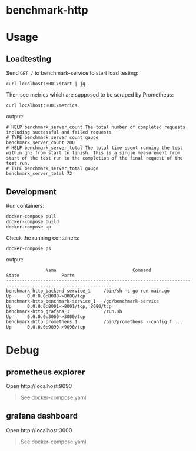 # benchmark-http

# Usage

## Loadtesting

Send `GET /` to benchmark-service to start load testing:

```
curl localhost:8001/start | jq .
```

Then see metrics which are supposed to be scraped by Prometheus:

```
curl localhost:8001/metrics
```

output:

```
# HELP benchmark_server_count The total number of completed requests including successful and failed requests
# TYPE benchmark_server_count gauge
benchmark_server_count 200
# HELP benchmark_server_total The total time spent running the test within ghz from start to finish. This is a single measurement from start of the test run to the completion of the final request of the test run.
# TYPE benchmark_server_total gauge
benchmark_server_total 72
```

## Development

Run containers:

```
docker-compose pull
docker-compose build
docker-compose up
```

Check the running containers:

```
docker-compose ps
```

output:

```
               Name                             Command               State                Ports
--------------------------------------------------------------------------------------------------------------
benchmark-http_backend-service_1     /bin/sh -c go run main.go        Up      0.0.0.0:8080->8080/tcp
benchmark-http_benchmark-service_1   /go/benchmark-service            Up      0.0.0.0:8001->8001/tcp, 8080/tcp
benchmark-http_grafana_1             /run.sh                          Up      0.0.0.0:3000->3000/tcp
benchmark-http_prometheus_1          /bin/prometheus --config.f ...   Up      0.0.0.0:9090->9090/tcp
```

# Debug

## prometheus explorer

Open http://localhost:9090

> See docker-compose.yaml

## grafana dashboard

Open http://localhost:3000

> See docker-compose.yaml
